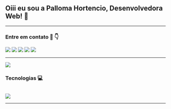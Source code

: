 ## Oiii eu sou a Palloma Hortencio, Desenvolvedora Web! 🧏
<hr>

   ### Entre em contato 📱 👇 
<div> 
  <a href="https://api.whatsapp.com/send?phone=5511984454648" target="_blank"><img src="https://img.shields.io/badge/WhatsApp-25D366?style=for-the-badge&logo=whatsapp&logoColor=white"></a>
  <a href="https://t.me/PallomaHortencio" target="_blank"><img src="https://img.shields.io/badge/-Telegram-%230077B5?style=for-the-badge&logo=telegram&logoColor=white"></a>
  <a href="https://www.instagram.com/pallomahort/" target="_blank"><img src="https://img.shields.io/badge/-Instagram-%23E4405F?style=for-the-badge&logo=instagram&logoColor=white" target="_blank"></a>
  <a href="https://www.linkedin.com/in/palloma-hortencio-589570210/" target="_blank"><img src="https://img.shields.io/badge/-LinkedIn-%230077B5?style=for-the-badge&logo=linkedin&logoColor=white" target="_blank"></a> 
    <a href = "mailto:palloma.hortencio@gmail.com"><img src="https://img.shields.io/badge/-Gmail-%23333?style=for-the-badge&logo=gmail&logoColor=white" target="_blank"></a>
<!--  <img align="right" src="https://cdn.discordapp.com/attachments/964320807360806972/971562104266031114/palloma.png" width="250" height="200"/> -->
  
 <hr>
  
</div>


<img src="https://github-profile-trophy.vercel.app/?username=PallomaHortencio&row=1&column=6&theme=dracula&margin-w=15&margin-h=15"/>

### Tecnologias 💻
<br>
<a href="https://skillicons.dev">
<img src="https://skillicons.dev/icons?i=html,css,js,bootstrap,wordpress,git,php,nodejs,mysql,md,github,figma"/>
</a>

  
<hr>

<!--
<img src="./profile-3d-contrib/profile-night-rainbow.svg"/>
-->


<!-- <div align="center">
  <a href="https://github.com/PallomaHortencio">
  <img height="160em" src="https://github-readme-stats.vercel.app/api?username=pallomahortencio&show_icons=true&theme=dracula&include_all_commits=true&count_private=true"/>
  <img height="160em" src="https://github-readme-stats.vercel.app/api/top-langs/?username=pallomahortencio&layout=compact&langs_count=7&theme=dracula">
        
</div> -->

